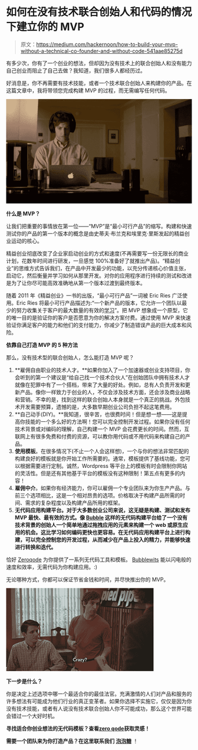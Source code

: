 # 如何在没有技术联合创始人和代码的情况下建立你的 MVP

> 原文：<https://medium.com/hackernoon/how-to-build-your-mvp-without-a-technical-co-founder-and-without-code-541aae85275d>

有多少次，你有了一个创业的想法，但却因为没有技术上的联合创始人和没有能力自己创业而阻止了自己去做？我知道，我们很多人都经历过。

好消息是，你不再需要有技术技能，或者一个技术联合创始人来构建你的产品。在这篇文章中，我将带领您完成构建 MVP 的过程，而无需编写任何代码。

![](img/0ace101a51e4d3d2817e70fe3b0a917d.png)

**什么是 MVP？**

让我们把重要的事情放在第一位——“MVP”是“最小可行产品”的缩写。构建和快速测试你的产品的第一个版本的概念是由史蒂夫·布兰克和埃里克·里斯发起的精益创业运动的核心。

精益创业彻底改变了企业家启动创业的方式和速度(不再需要写一份无限长的商业计划，花数年时间进行研发，一旦感觉 100%准备好了就推出产品)。“精益创业”的思维方式告诉我们，在产品中开发最少的功能，以充分传递核心价值主张，启动它，然后衡量并学习如何从那里开发。对你的应用程序进行持续的测试和改进是为了让你尽可能高效准确地从第一个版本过渡到最终版本。

随着 2011 年《精益创业》一书的出版，“最小可行产品”一词被 Eric Ries 广泛使用。Eric Ries 将最小可行产品描述为:“一个新产品的版本，它允许一个团队以最少的努力收集关于客户的最大数量的有效的[学习](https://hackernoon.com/tagged/learning)”。把 MVP 想象成一个原型，它的唯一目的是验证你的客户是否愿意为你的解决方案付费。通过使用 MVP 来快速验证你满足客户的能力和他们的支付能力，你减少了制造错误产品的巨大成本和风险。

**依靠自己打造 MVP 的 5 种方法**

那么，没有技术型的联合创始人，怎么能打造 MVP 呢？

1.  **雇佣自由职业的技术人才。**如果你加入了一个加速器或创业支持项目，你会听到的第一个建议是“给自己找一个技术合伙人”在创始团队中拥有技术人才就像在犯罪中有了一个搭档，带来了大量的好处。例如，总有人负责开发和更新产品。像你一样致力于创业的人，不仅会涉及技术方面，还会涉及商业战略和营销。不幸的是，找到这样的联合创始人本身就是一个真正的挑战。外包技术开发需要预算，遗憾的是，大多数早期创业公司负担不起这笔费用。
2.  **自己动手(DIY)。**我知道，很辛苦，也很费时间！但是想一想——这是提高你技能的一个多么好的方法啊！您可以完全控制开发过程。如果你没有任何技术背景或对编码的理解，自己构建一个 MVP 会花费更长的时间。然而，互联网上有很多免费和付费的资源，可以教你用代码或不用代码来构建自己的产品。
3.  **使用模板**。在很多情况下(不止一个人会这样想)，一个与你的想法非常匹配的构建良好的模板就是你开始工作所需要的。通常，模板提供了基线功能，您可以根据需要进行定制。诚然，Wordpress 等平台上的模板有时会限制你网站的灵活性。但是还有其他基于平台的模板没有这种限制！第五点有更多的内容！
4.  **雇佣中介**。如果你有经济能力，你可以雇佣一个专业团队来为你生产产品。与前三个选项相比，这是一个相对昂贵的选项。价格取决于构建产品所需的时间、需求的复杂程度以及构建产品所用的框架。
5.  **无代码应用构建平台。对于大多数创业公司来说，这无疑是构建、测试和发布 MVP 最快、最有效的方式。像 [Bubble](https://bubble.is/?ref=9BJPDWAH) 这样的无代码构建平台给了一个没有技术背景的创始人一个简单地通过拖拽应用的元素来构建一个 web 或原生应用的机会。这比学习如何编码更快也更容易。在无代码应用构建平台上进行构建，可以完全控制您的开发过程，从而减少在产品上投入的精力，并能够快速进行转换和迭代。**

恰好 [Zeroqode](https://zeroqode.com?utm_source=Blog&utm_medium=blog_post&utm_campaign=HowToBuildMVP&utm_content=ZeroqodeLink) 为你提供了一系列无代码工具和模板。 [Bubblewits](https://bubblewits.com?utm_source=Blog&utm_medium=blog_post&utm_campaign=HowToBuildMVP&utm_content=BubblewitsLink) 能以闪电般的速度和效率，无需代码为你构建应用。:)

无论哪种方式，你都可以保证节省金钱和时间，并尽快推出你的 MVP。

![](img/adf072b84fe74e01e9e3697b405e5277.png)

**下一步是什么？**

你是决定上述选项中哪一个最适合你的最佳法官。充满激情的人们对产品和服务的许多想法有可能成为他们行业的真正变革者。如果你选择不实施它，仅仅是因为你没有技术技能，或者有人说没有技术联合创始人你不可能成功，那么这个世界可能会错过一个大好时机。

**寻找适合你创业想法的无代码模板？查看**[**zero qode**](https://zeroqode.com?utm_source=Blog&utm_medium=blog_post&utm_campaign=HowToBuildMVP&utm_content=ZeroqodeLink)**获取灵感！**

**需要一个团队来为你打造产品？在这里联系我们** [**泡泡糖**](https://bubblewits.com?utm_source=Blog&utm_medium=blog_post&utm_campaign=HowToBuildMVP&utm_content=BubblewitsLink) ！